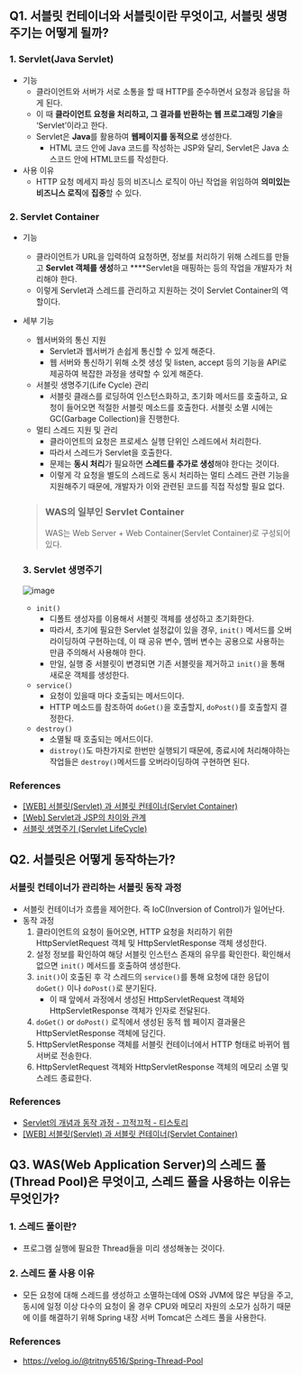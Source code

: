 ## Q1. 서**블릿 컨테이너와 서블릿이란 무엇이고, 서블릿 생명주기는 어떻게 될까?**

### 1. Servlet(Java Servlet)

- 기능
    - 클라이언트와 서버가 서로 소통을 할 때 HTTP를 준수하면서 요청과 응답을 하게 된다.
    - 이 때 **클라이언트 요청을 처리하고, 그 결과를 반환하는 웹 프로그래밍 기술**을 ‘Servlet’이라고 한다.
    - Servlet은 **Java**를 활용하여 **웹페이지를 동적으로** 생성한다.
        - HTML 코드 안에 Java 코드를 작성하는 JSP와 달리, Servlet은 Java 소스코드 안에 HTML코드를 작성한다.
- 사용 이유
    - HTTP 요청 메세지 파싱 등의 비즈니스 로직이 아닌 작업을 위임하여 **의미있는 비즈니스 로직**에 **집중**할 수 있다.

### 2. Servlet Container

- 기능
    - 클라이언트가 URL을 입력하여 요청하면, 정보를 처리하기 위해 스레드를 만들고 **Servlet 객체를 생성**하고 ****Servlet을 매핑하는 등의 작업을 개발자가 처리해야 한다.
    - 이렇게 Servlet과 스레드를 관리하고 지원하는 것이 Servlet Container의 역할이다.
- 세부 기능
    - 웹서버와의 통신 지원
        - Servlet과 웹서버가 손쉽게 통신할 수 있게 해준다.
        - 웹 서버와 통신하기 위해 소켓 생성 및 listen, accept 등의 기능을 API로 제공하여 복잡한 과정을 생략할 수 있게 해준다.
    - 서블릿 생명주기(Life Cycle) 관리
        - 서블릿 클래스를 로딩하여 인스턴스화하고, 초기화 메서드를 호출하고, 요청이 들어오면 적절한 서블릿 메소드를 호출한다. 서블릿 소멸 시에는 GC(Garbage Collection)을 진행한다.
    - 멀티 스레드 지원 및 관리
        - 클라이언트의 요청은 프로세스 실행 단위인 스레드에서 처리한다.
        - 따라서 스레드가 Servlet을 호출한다.
        - 문제는 **동시 처리**가 필요하면 **스레드를 추가로 생성**해야 한다는 것이다.
        - 이렇게 각 요청을 별도의 스레드로 동시 처리하는 멀티 스레드 관련 기능을 지원해주기 때문에, 개발자가 이와 관련된 코드를 직접 작성할 필요 없다.
    
    > 
    > 
    > 
    > ### WAS의 일부인 Servlet Container
    > 
    > WAS는 Web Server + Web Container(Servlet Container)로 구성되어 있다.
    > 
    
    ### 3. Servlet 생명주기
    
    ![image](https://github.com/WeeklyStudy/spring/assets/63441091/bade5284-5fe0-4fe8-9a7b-807b0c855467)

    
    - `init()`
        - 디폴트 생성자를 이용해서 서블릿 객체를 생성하고 초기화한다.
        - 따라서, 초기에 필요한 Servlet 설정값이 있을 경우, `init()` 메서드를 오버라이딩하여 구현하는데, 이 때 공유 변수, 멤버 변수는 공용으로 사용하는 만큼 주의해서 사용해야 한다.
        - 만일, 실행 중 서블릿이 변경되면 기존 서블릿을 제거하고 `init()`을 통해 새로운 객체를 생성한다.
    - `service()`
        - 요청이 있을때 마다 호출되는 메서드이다.
        - HTTP 메소드를 참조하여 `doGet()`을 호출할지, `doPost()`를 호출할지 결정한다.
    - `destroy()`
        - 소멸될 때 호출되는 메서드이다.
        - `distroy()`도 마찬가지로 한번만 실행되기 때문에, 종료시에 처리해야하는 작업들은 `destroy()`메서드를 오버라이딩하여 구현하면 된다.

### References

- [[WEB] 서블릿(Servlet) 과 서블릿 컨테이너(Servlet Container)](https://maenco.tistory.com/entry/%EC%84%9C%EB%B8%94%EB%A6%BFServlet-%EA%B3%BC-%EC%84%9C%EB%B8%94%EB%A6%BF-%EC%BB%A8%ED%85%8C%EC%9D%B4%EB%84%88Servlet-Container)
- [[Web] Servlet과 JSP의 차이와 관계](https://gmlwjd9405.github.io/2018/11/04/servlet-vs-jsp.html)
- [서블릿 생명주기 (Servlet LifeCycle)](https://velog.io/@corone_hi/%EC%84%9C%EB%B8%94%EB%A6%BF-%EC%83%9D%EB%AA%85%EC%A3%BC%EA%B8%B0-Servlet-LifeCycle)

## Q2. 서블릿은 어떻게 동작하는가?

### 서블릿 컨테이너가 관리하는 서블릿 동작 과정

- 서블릿 컨테이너가 흐름을 제어한다. 즉 IoC(Inversion of Control)가 일어난다.
- 동작 과정
    1. 클라이언트의 요청이 들어오면, HTTP 요청을 처리하기 위한 HttpServletRequest 객체 및 HttpServletResponse 객체 생성한다.
    2. 설정 정보를 확인하여 해당 서블릿 인스턴스 존재의 유무를 확인한다. 확인해서 없으면 `init()` 메서드를 호출하여 생성한다.
    3. `init()`이 호출된 후 각 스레드의 `service()`를 통해 요청에 대한 응답이 `doGet()` 이나 `doPost()`로 분기된다.
        - 이 때 앞에서 과정에서 생성된 HttpServletRequest 객체와 HttpServletResponse 객체가 인자로 전달된다.
    4. `doGet()` or `doPost()` 로직에서 생성된 동적 웹 페이지 결과물은 HttpServletResponse 객체에 담긴다.
    5. HttpServletResponse 객체를 서블릿 컨테이너에서 HTTP 형태로 바뀌어 웹서버로 전송한다.
    6. HttpServletRequest 객체와 HttpServletResponse 객체의 메모리 소멸 및 스레드 종료한다.

### References

- [Servlet의 개념과 동작 과정 - 끄적끄적 - 티스토리](https://programmingnote.tistory.com/61)
- [[WEB] 서블릿(Servlet) 과 서블릿 컨테이너(Servlet Container)](https://maenco.tistory.com/entry/%EC%84%9C%EB%B8%94%EB%A6%BFServlet-%EA%B3%BC-%EC%84%9C%EB%B8%94%EB%A6%BF-%EC%BB%A8%ED%85%8C%EC%9D%B4%EB%84%88Servlet-Container)

## Q3. **WAS(Web Application Server)의 스레드 풀(Thread Pool)은 무엇이고, 스레드 풀을 사용하는 이유는 무엇인가?**

### 1. 스레드 풀이란?

- 프로그램 실행에 필요한 Thread들을 미리 생성해놓는 것이다.

### 2. 스레드 풀 사용 이유

- 모든 요청에 대해 스레드를 생성하고 소멸하는데에 OS와 JVM에 많은 부담을 주고, 동시에 일정 이상 다수의 요청이 올 경우 CPU와 메모리 자원의 소모가 심하기 때문에 이를 해결하기 위해 Spring 내장 서버 Tomcat은 스레드 풀을 사용한다.

### References

- https://velog.io/@tritny6516/Spring-Thread-Pool
